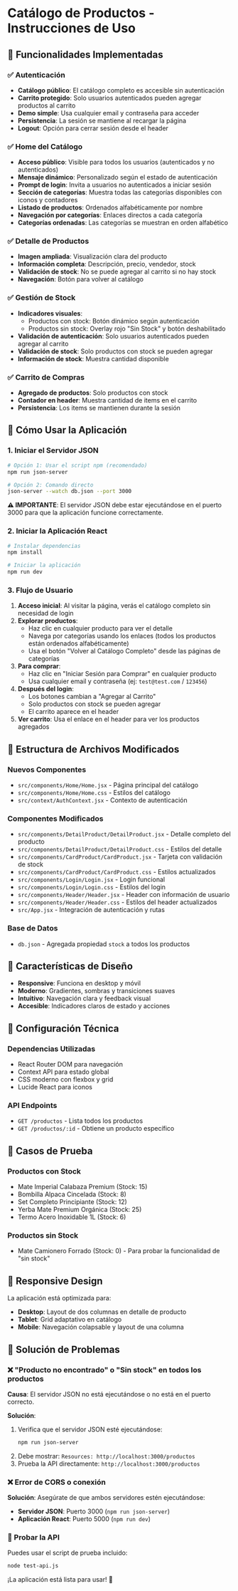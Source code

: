 # Catálogo de Productos - Instrucciones de Uso

## 🎯 Funcionalidades Implementadas

### ✅ Autenticación
- **Catálogo público**: El catálogo completo es accesible sin autenticación
- **Carrito protegido**: Solo usuarios autenticados pueden agregar productos al carrito
- **Demo simple**: Usa cualquier email y contraseña para acceder
- **Persistencia**: La sesión se mantiene al recargar la página
- **Logout**: Opción para cerrar sesión desde el header

### ✅ Home del Catálogo
- **Acceso público**: Visible para todos los usuarios (autenticados y no autenticados)
- **Mensaje dinámico**: Personalizado según el estado de autenticación
- **Prompt de login**: Invita a usuarios no autenticados a iniciar sesión
- **Sección de categorías**: Muestra todas las categorías disponibles con iconos y contadores
- **Listado de productos**: Ordenados alfabéticamente por nombre
- **Navegación por categorías**: Enlaces directos a cada categoría
- **Categorías ordenadas**: Las categorías se muestran en orden alfabético

### ✅ Detalle de Productos
- **Imagen ampliada**: Visualización clara del producto
- **Información completa**: Descripción, precio, vendedor, stock
- **Validación de stock**: No se puede agregar al carrito si no hay stock
- **Navegación**: Botón para volver al catálogo

### ✅ Gestión de Stock
- **Indicadores visuales**: 
  - Productos con stock: Botón dinámico según autenticación
  - Productos sin stock: Overlay rojo "Sin Stock" y botón deshabilitado
- **Validación de autenticación**: Solo usuarios autenticados pueden agregar al carrito
- **Validación de stock**: Solo productos con stock se pueden agregar
- **Información de stock**: Muestra cantidad disponible

### ✅ Carrito de Compras
- **Agregado de productos**: Solo productos con stock
- **Contador en header**: Muestra cantidad de items en el carrito
- **Persistencia**: Los items se mantienen durante la sesión

## 🚀 Cómo Usar la Aplicación

### 1. Iniciar el Servidor JSON
```bash
# Opción 1: Usar el script npm (recomendado)
npm run json-server

# Opción 2: Comando directo
json-server --watch db.json --port 3000
```

**⚠️ IMPORTANTE**: El servidor JSON debe estar ejecutándose en el puerto 3000 para que la aplicación funcione correctamente.

### 2. Iniciar la Aplicación React
```bash
# Instalar dependencias
npm install

# Iniciar la aplicación
npm run dev
```

### 3. Flujo de Usuario

1. **Acceso inicial**: Al visitar la página, verás el catálogo completo sin necesidad de login
2. **Explorar productos**: 
   - Haz clic en cualquier producto para ver el detalle
   - Navega por categorías usando los enlaces (todos los productos están ordenados alfabéticamente)
   - Usa el botón "Volver al Catálogo Completo" desde las páginas de categorías
3. **Para comprar**: 
   - Haz clic en "Iniciar Sesión para Comprar" en cualquier producto
   - Usa cualquier email y contraseña (ej: `test@test.com` / `123456`)
4. **Después del login**: 
   - Los botones cambian a "Agregar al Carrito"
   - Solo productos con stock se pueden agregar
   - El carrito aparece en el header
5. **Ver carrito**: Usa el enlace en el header para ver los productos agregados

## 📁 Estructura de Archivos Modificados

### Nuevos Componentes
- `src/components/Home/Home.jsx` - Página principal del catálogo
- `src/components/Home/Home.css` - Estilos del catálogo
- `src/context/AuthContext.jsx` - Contexto de autenticación

### Componentes Modificados
- `src/components/DetailProduct/DetailProduct.jsx` - Detalle completo del producto
- `src/components/DetailProduct/DetailProduct.css` - Estilos del detalle
- `src/components/CardProduct/CardProduct.jsx` - Tarjeta con validación de stock
- `src/components/CardProduct/CardProduct.css` - Estilos actualizados
- `src/components/Login/Login.jsx` - Login funcional
- `src/components/Login/Login.css` - Estilos del login
- `src/components/Header/Header.jsx` - Header con información de usuario
- `src/components/Header/Header.css` - Estilos del header actualizados
- `src/App.jsx` - Integración de autenticación y rutas

### Base de Datos
- `db.json` - Agregada propiedad `stock` a todos los productos

## 🎨 Características de Diseño

- **Responsive**: Funciona en desktop y móvil
- **Moderno**: Gradientes, sombras y transiciones suaves
- **Intuitivo**: Navegación clara y feedback visual
- **Accesible**: Indicadores claros de estado y acciones

## 🔧 Configuración Técnica

### Dependencias Utilizadas
- React Router DOM para navegación
- Context API para estado global
- CSS moderno con flexbox y grid
- Lucide React para iconos

### API Endpoints
- `GET /productos` - Lista todos los productos
- `GET /productos/:id` - Obtiene un producto específico

## 🐛 Casos de Prueba

### Productos con Stock
- Mate Imperial Calabaza Premium (Stock: 15)
- Bombilla Alpaca Cincelada (Stock: 8)
- Set Completo Principiante (Stock: 12)
- Yerba Mate Premium Orgánica (Stock: 25)
- Termo Acero Inoxidable 1L (Stock: 6)

### Productos sin Stock
- Mate Camionero Forrado (Stock: 0) - Para probar la funcionalidad de "sin stock"

## 📱 Responsive Design

La aplicación está optimizada para:
- **Desktop**: Layout de dos columnas en detalle de producto
- **Tablet**: Grid adaptativo en catálogo
- **Mobile**: Navegación colapsable y layout de una columna

## 🔧 Solución de Problemas

### ❌ "Producto no encontrado" o "Sin stock" en todos los productos

**Causa**: El servidor JSON no está ejecutándose o no está en el puerto correcto.

**Solución**:
1. Verifica que el servidor JSON esté ejecutándose:
   ```bash
   npm run json-server
   ```
2. Debe mostrar: `Resources: http://localhost:3000/productos`
3. Prueba la API directamente: `http://localhost:3000/productos`

### ❌ Error de CORS o conexión

**Solución**: Asegúrate de que ambos servidores estén ejecutándose:
- **Servidor JSON**: Puerto 3000 (`npm run json-server`)
- **Aplicación React**: Puerto 5000 (`npm run dev`)

### 🧪 Probar la API

Puedes usar el script de prueba incluido:
```bash
node test-api.js
```

¡La aplicación está lista para usar! 🎉
